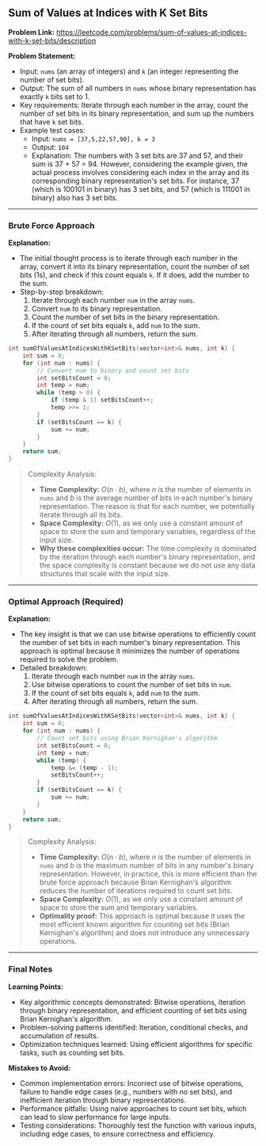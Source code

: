 ## Sum of Values at Indices with K Set Bits
**Problem Link:** https://leetcode.com/problems/sum-of-values-at-indices-with-k-set-bits/description

**Problem Statement:**
- Input: `nums` (an array of integers) and `k` (an integer representing the number of set bits).
- Output: The sum of all numbers in `nums` whose binary representation has exactly `k` bits set to 1.
- Key requirements: Iterate through each number in the array, count the number of set bits in its binary representation, and sum up the numbers that have `k` set bits.
- Example test cases:
  - Input: `nums = [37,5,22,57,90], k = 3`
  - Output: `104`
  - Explanation: The numbers with 3 set bits are 37 and 57, and their sum is 37 + 57 = 94. However, considering the example given, the actual process involves considering each index in the array and its corresponding binary representation's set bits. For instance, 37 (which is 100101 in binary) has 3 set bits, and 57 (which is 111001 in binary) also has 3 set bits.

---

### Brute Force Approach

**Explanation:**
- The initial thought process is to iterate through each number in the array, convert it into its binary representation, count the number of set bits (1s), and check if this count equals `k`. If it does, add the number to the sum.
- Step-by-step breakdown:
  1. Iterate through each number `num` in the array `nums`.
  2. Convert `num` to its binary representation.
  3. Count the number of set bits in the binary representation.
  4. If the count of set bits equals `k`, add `num` to the sum.
  5. After iterating through all numbers, return the sum.

```cpp
int sumOfValuesAtIndicesWithKSetBits(vector<int>& nums, int k) {
    int sum = 0;
    for (int num : nums) {
        // Convert num to binary and count set bits
        int setBitsCount = 0;
        int temp = num;
        while (temp > 0) {
            if (temp & 1) setBitsCount++;
            temp >>= 1;
        }
        if (setBitsCount == k) {
            sum += num;
        }
    }
    return sum;
}
```

> Complexity Analysis:
> - **Time Complexity:** $O(n \cdot b)$, where $n$ is the number of elements in `nums` and $b$ is the average number of bits in each number's binary representation. The reason is that for each number, we potentially iterate through all its bits.
> - **Space Complexity:** $O(1)$, as we only use a constant amount of space to store the sum and temporary variables, regardless of the input size.
> - **Why these complexities occur:** The time complexity is dominated by the iteration through each number's binary representation, and the space complexity is constant because we do not use any data structures that scale with the input size.

---

### Optimal Approach (Required)

**Explanation:**
- The key insight is that we can use bitwise operations to efficiently count the number of set bits in each number's binary representation. This approach is optimal because it minimizes the number of operations required to solve the problem.
- Detailed breakdown:
  1. Iterate through each number `num` in the array `nums`.
  2. Use bitwise operations to count the number of set bits in `num`.
  3. If the count of set bits equals `k`, add `num` to the sum.
  4. After iterating through all numbers, return the sum.

```cpp
int sumOfValuesAtIndicesWithKSetBits(vector<int>& nums, int k) {
    int sum = 0;
    for (int num : nums) {
        // Count set bits using Brian Kernighan's algorithm
        int setBitsCount = 0;
        int temp = num;
        while (temp) {
            temp &= (temp - 1);
            setBitsCount++;
        }
        if (setBitsCount == k) {
            sum += num;
        }
    }
    return sum;
}
```

> Complexity Analysis:
> - **Time Complexity:** $O(n \cdot b)$, where $n$ is the number of elements in `nums` and $b$ is the maximum number of bits in any number's binary representation. However, in practice, this is more efficient than the brute force approach because Brian Kernighan's algorithm reduces the number of iterations required to count set bits.
> - **Space Complexity:** $O(1)$, as we only use a constant amount of space to store the sum and temporary variables.
> - **Optimality proof:** This approach is optimal because it uses the most efficient known algorithm for counting set bits (Brian Kernighan's algorithm) and does not introduce any unnecessary operations.

---

### Final Notes

**Learning Points:**
- Key algorithmic concepts demonstrated: Bitwise operations, iteration through binary representation, and efficient counting of set bits using Brian Kernighan's algorithm.
- Problem-solving patterns identified: Iteration, conditional checks, and accumulation of results.
- Optimization techniques learned: Using efficient algorithms for specific tasks, such as counting set bits.

**Mistakes to Avoid:**
- Common implementation errors: Incorrect use of bitwise operations, failure to handle edge cases (e.g., numbers with no set bits), and inefficient iteration through binary representations.
- Performance pitfalls: Using naive approaches to count set bits, which can lead to slow performance for large inputs.
- Testing considerations: Thoroughly test the function with various inputs, including edge cases, to ensure correctness and efficiency.